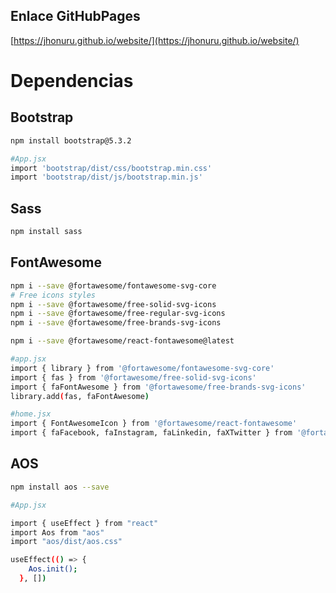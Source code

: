 ## **Enlace GitHubPages**

[https://jhonuru.github.io/website/](https://jhonuru.github.io/website/)

# Dependencias

## Bootstrap 

```bash
npm install bootstrap@5.3.2

#App.jsx
import 'bootstrap/dist/css/bootstrap.min.css'
import 'bootstrap/dist/js/bootstrap.min.js'
```

## Sass

```bash
npm install sass
```

## FontAwesome

```bash
npm i --save @fortawesome/fontawesome-svg-core
# Free icons styles
npm i --save @fortawesome/free-solid-svg-icons
npm i --save @fortawesome/free-regular-svg-icons
npm i --save @fortawesome/free-brands-svg-icons

npm i --save @fortawesome/react-fontawesome@latest

#app.jsx
import { library } from '@fortawesome/fontawesome-svg-core'
import { fas } from '@fortawesome/free-solid-svg-icons'
import { faFontAwesome } from '@fortawesome/free-brands-svg-icons'
library.add(fas, faFontAwesome)

#home.jsx
import { FontAwesomeIcon } from '@fortawesome/react-fontawesome'
import { faFacebook, faInstagram, faLinkedin, faXTwitter } from '@fortawesome/free-brands-svg-icons'
```

## AOS

```bash
npm install aos --save

#App.jsx

import { useEffect } from "react"
import Aos from "aos"
import "aos/dist/aos.css"

useEffect(() => {
    Aos.init();
  }, [])
```
